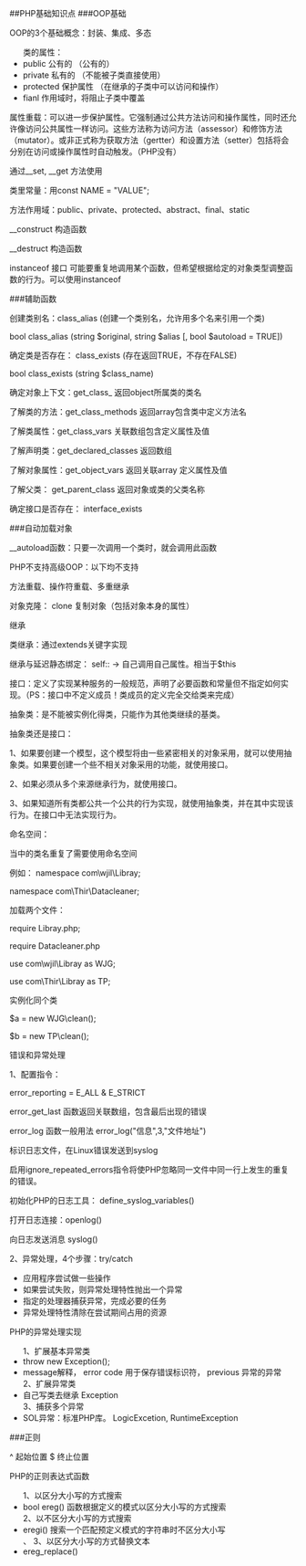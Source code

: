 ##PHP基础知识点
###OOP基础
<p>
OOP的3个基础概念：封装、集成、多态
</p>
<p>
	<ul>
		类的属性：
		<li>public 公有的	（公有的）</li>
		<li>private 私有的 （不能被子类直接使用）</li>
		<li>protected 保护属性 （在继承的子类中可以访问和操作）</li>
		<li>fianl 作用域时，将阻止子类中覆盖</li>
	</ul>
</p>
<p>
	属性重载：可以进一步保护属性。它强制通过公共方法访问和操作属性，同时还允许像访问公共属性一样访问。这些方法称为访问方法（assessor）和修饰方法（mutator）。或非正式称为获取方法（gertter）和设置方法（setter）包括将会分别在访问或操作属性时自动触发。（PHP没有）
</p>
<p>
	通过__set, __get 方法使用
</p>
<p>
	类里常量：用const NAME = "VALUE";	
</p>
<p>
	方法作用域：public、private、protected、abstract、final、static
</p>
<p>
	<p>__construct 构造函数</p>
	<p>__destruct 构造函数</p>
</p>
<p>
	instanceof 接口 可能要重复地调用某个函数，但希望根据给定的对象类型调整函数的行为。可以使用instanceof
</p>
###辅助函数
<p>
	创建类别名：class_alias (创建一个类别名，允许用多个名来引用一个类)
	<p>
		bool class_alias (string $original, string $alias [, bool $autoload = TRUE])
	</p>
</p>
<p>
	确定类是否存在： class_exists (存在返回TRUE，不存在FALSE)
	<p>
		bool class_exists (string $class_name)
	</p>
</p>
<p>
	确定对象上下文：get_class_ 返回object所属类的类名
</p>
<p>
	了解类的方法：get_class_methods 返回array包含类中定义方法名
</p>
<p>
	了解类属性：get_class_vars 关联数组包含定义属性及值
</p>
<p>
	了解声明类：get_declared_classes 返回数组
</p>
<p>
	了解对象属性：get_object_vars 返回关联array 定义属性及值
</p>
<p>
	了解父类： get_parent_class 返回对象或类的父类名称 
</p>
<p>
	确定接口是否存在： interface_exists
</p>
###自动加载对象
<p>
	__autoload函数：只要一次调用一个类时，就会调用此函数
</p>
<p>
	PHP不支持高级OOP：以下均不支持
	<p>
		方法重载、操作符重载、多重继承
	</p>
</p>
<p>
	对象克隆： clone 复制对象（包括对象本身的属性）
</p>
<p>
	继承
	<p>
		类继承：通过extends关键字实现
	</p>
	<p>
		继承与延迟静态绑定： self:: -> 自己调用自己属性。相当于$this
	</p>
</p>
<p>
	接口：定义了实现某种服务的一般规范，声明了必要函数和常量但不指定如何实现。（PS：接口中不定义成员！类成员的定义完全交给类来完成）
</p>
<p>
	抽象类：是不能被实例化得类，只能作为其他类继续的基类。
</p>
<p>
	抽象类还是接口：
	<p>
		1、如果要创建一个模型，这个模型将由一些紧密相关的对象采用，就可以使用抽象类。如果要创建一个些不相关对象采用的功能，就使用接口。
	</p>
	<p>
		2、如果必须从多个来源继承行为，就使用接口。
	</p>
	<p>
		3、如果知道所有类都公共一个公共的行为实现，就使用抽象类，并在其中实现该行为。在接口中无法实现行为。
	</p>
</p>
<p>
	命名空间：
	<p>
		当中的类名重复了需要使用命名空间		
	</p>
	<P>
		<p>
			例如： namespace com\wjil\Libray;
		</p>		
		<p>
			namespace com\Thir\Datacleaner;
		</p>		
		加载两个文件：	   
		<p>
			require Libray.php;			
		</p>
		<p>
			require Datacleaner.php
		</p>
		<p>
			use com\wjil\Libray as WJG;			
		</p>
		<p>
			use com\Thir\Libray as TP;
		</p>
		实例化同个类
		<p>
			$a = new WJG\clean();
		</p>
		<p>
			$b = new TP\clean();
		</p>
	</P>
</p>
<p>
	错误和异常处理
	<p>
		1、配置指令：
		<p>
			error_reporting = E_ALL & E_STRICT
		</p>	
		<p>
			error_get_last 函数返回关联数组，包含最后出现的错误
		</p>
		<p>
			error_log 函数一般用法 error_log("信息",3,"文件地址")
		</p>
		<p>
			标识日志文件，在Linux错误发送到syslog			
		</p>
		<p>
			启用ignore_repeated_errors指令将使PHP忽略同一文件中同一行上发生的重复的错误。
		</p>
		<p>
			初始化PHP的日志工具： define_syslog_variables()
		</p>
		<p>
			打开日志连接：openlog()
		</p>
		<P>
			向日志发送消息 syslog()
		</P>
	</p>
	<p>
		2、异常处理，4个步骤：try/catch
		<ul>
			<li>应用程序尝试做一些操作</li>
			<li>如果尝试失败，则异常处理特性抛出一个异常</li>
			<li>指定的处理器捕获异常，完成必要的任务</li>
			<li>异常处理特性清除在尝试期间占用的资源</li>
		</ul>
	</p>	
</p>
<p>
	PHP的异常处理实现
	<p>
		<ul>
			1、扩展基本异常类
			<li>throw new Exception();</li>
			<li>message解释， error code 用于保存错误标识符， previous 异常的异常</li>
			2、扩展异常类
			<li>自己写类去继承 Exception</li>
			3、捕获多个异常
			<li>SOL异常：标准PHP库。 LogicExcetion, RuntimeException</li>
		</ul>
	</p>
</p>
###正则
<p>
	^ 起始位置 $ 终止位置
</p>
<p>
	PHP的正则表达式函数
	<ul>
		1、以区分大小写的方式搜索
		<li>bool ereg() 函数根据定义的模式以区分大小写的方式搜索</li>
		2、以不区分大小写的方式搜索
		<li>eregi() 搜索一个匹配预定义模式的字符串时不区分大小写</li>、
		3、以区分大小写的方式替换文本
		<li>ereg_replace()</li>
	</ul>
</p>